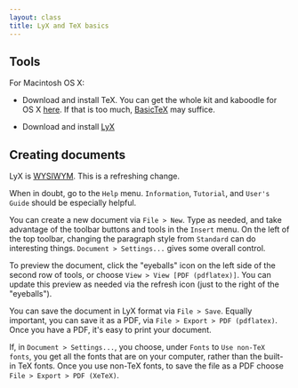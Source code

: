 ```yaml
---
layout: class
title: LyX and TeX basics
---
```


## Tools

For Macintosh OS X:

* Download and install TeX. You can get the whole kit and kaboodle for OS X [here](http://www.tug.org/mactex/). If that is too much, [BasicTeX](http://www.tug.org/mactex/morepackages.html) may suffice.

* Download and install [LyX](http://www.lyx.org/Download#toc4)

## Creating documents

LyX is [WYSIWYM](https://en.wikipedia.org/wiki/WYSIWYM). This is a refreshing change.

When in doubt, go to the `Help` menu. `Information`, `Tutorial`, and `User's Guide` should be especially helpful.

You can create a new document via `File > New`. Type as needed, and take advantage of the toolbar buttons and tools in the `Insert` menu. On the left of the top toolbar, changing the paragraph style from `Standard` can do interesting things. `Document > Settings...` gives some overall control.

To preview the document, click the "eyeballs" icon on the left side of the second row of tools, or choose `View > View [PDF (pdflatex)]`. You can update this preview as needed via the refresh icon (just to the right of the "eyeballs").

You can save the document in LyX format via `File > Save`. Equally important, you can save it as a PDF, via `File > Export > PDF (pdflatex)`. Once you have a PDF, it's easy to print your document.

If, in `Document > Settings...`, you choose, under `Fonts` to `Use non-TeX fonts`, you get all the fonts that are on your computer, rather than the built-in TeX fonts. Once you use non-TeX fonts, to save the file as a PDF choose `File > Export > PDF (XeTeX)`.
